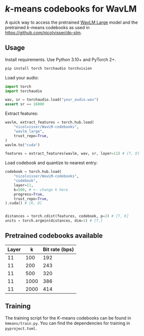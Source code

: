 # $k$-means codebooks for WavLM

A quick way to access the pretrained [WavLM Large](https://github.com/microsoft/unilm/tree/master/wavlm) model and the pretrained $k$-means codebooks as used in https://github.com/nicolvisser/dp-slm.

## Usage

Install requirements. Use Python 3.10+ and PyTorch 2+.

```sh
pip install torch torchaudio torchvision
```

Load your audio:

```python
import torch
import torchaudio

wav, sr = torchaudio.load("your_audio.wav")
assert sr == 16000
```

Extract features:

```py
wavlm, extract_features = torch.hub.load(
    "nicolvisser/WavLM-codebooks",
    "wavlm_large",
    trust_repo=True,
)
wavlm.to("cuda")

features = extract_features(wavlm, wav, sr, layer=11) # [T, D]
```

Load codebook and quantize to nearest entry:

```py
codebook = torch.hub.load(
    "nicolvisser/WavLM-codebooks",
    "codebook",
    layer=11,
    k=500, # <- change k here
    progress=True,
    trust_repo=True,
).cuda() # [K, D]


distances = torch.cdist(features, codebook, p=2) # [T, K]
units = torch.argmin(distances, dim=1) # [T,]
```

## Pretrained codebooks available

| Layer | k    | Bit rate (bps) |
| ----- | ---- | -------------- |
| 11    | 100  | 192            |
| 11    | 200  | 243            |
| 11    | 500  | 320            |
| 11    | 1000 | 386            |
| 11    | 2000 | 414            |

## Training

The training script for the $K$-means codebooks can be found in `kmeans/train.py`.
You can find the dependencies for training in `pyproject.toml`.
```
